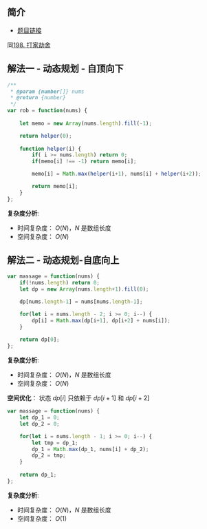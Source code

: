 ## 简介
- [题目链接](https://leetcode-cn.com/problems/the-masseuse-lcci/)

同[198. 打家劫舍](https://leetcode-cn.com/problems/house-robber/)

## 解法一 - 动态规划 - 自顶向下

```javascript
/**
 * @param {number[]} nums
 * @return {number}
 */
var rob = function(nums) {
    
    let memo = new Array(nums.length).fill(-1);

    return helper(0);
    
    function helper(i) {
        if( i >= nums.length) return 0;
        if(memo[i] !== -1) return memo[i];

        memo[i] = Math.max(helper(i+1), nums[i] + helper(i+2));

        return memo[i];
    }
};
```

**复杂度分析**:
- 时间复杂度： $O(N)$，$N$ 是数组长度
- 空间复杂度： $O(N)$

## 解法二 - 动态规划-自底向上

```javascript
var massage = function(nums) {
    if(!nums.length) return 0;
    let dp = new Array(nums.length+1).fill(0);

    dp[nums.length-1] = nums[nums.length-1];

    for(let i = nums.length - 2; i >= 0; i--) {
        dp[i] = Math.max(dp[i+1], dp[i+2] + nums[i]);
    }
    
    return dp[0];
};
```


**复杂度分析**:
- 时间复杂度： $O(N)$，$N$ 是数组长度
- 空间复杂度： $O(N)$

**空间优化**：
状态 $dp[i]$ 只依赖于 $dp[i+1]$ 和 $dp[i+2]$
```javascript
var massage = function(nums) {
    let dp_1 = 0;
    let dp_2 = 0;

    for(let i = nums.length - 1; i >= 0; i--) {
        let tmp = dp_1;
        dp_1 = Math.max(dp_1, nums[i] + dp_2);
        dp_2 = tmp;
    }
    
    return dp_1;
};
```
**复杂度分析**:
- 时间复杂度： $O(N)$，$N$ 是数组长度
- 空间复杂度： $O(1)$